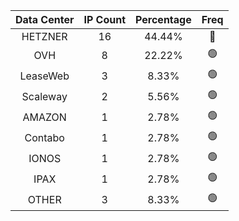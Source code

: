 | Data Center | IP Count | Percentage | Freq |
|:------------:|:--------:|:-----------:|:-----:|
| HETZNER | 16 | 44.44% | 🔴 |
| OVH | 8 | 22.22% | 🟢 |
| LeaseWeb | 3 | 8.33% | 🟢 |
| Scaleway | 2 | 5.56% | 🟢 |
| AMAZON | 1 | 2.78% | 🟢 |
| Contabo | 1 | 2.78% | 🟢 |
| IONOS | 1 | 2.78% | 🟢 |
| IPAX | 1 | 2.78% | 🟢 |
| OTHER | 3 | 8.33% | 🟢 |